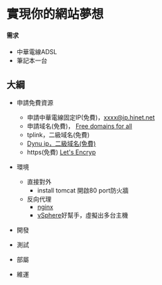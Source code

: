 # 實現你的網站夢想

#### 需求
- 中華電線ADSL
- 筆記本一台

## 大綱
- 申請免費資源
  - 申請中華電線固定IP(免費)，xxxx@ip.hinet.net
  - 申請域名(免費)， [Free domains for all](https://my.freenom.com/clientarea.php)
  - tplink，二級域名(免費)
  - [Dynu ip，二級域名(免費)](https://www.dynu.com/ControlPanel)
  - https(免費) [Let's Encryp](https://github.com/yudady/note-book/blob/master/os/%E7%94%B3%E8%AB%8B%E2%80%8B%E2%80%8B%20Let's%20Encrypt%20%E5%85%8D%E8%B2%BB%E2%80%8B%20SSL%20%E2%80%8B%E2%80%8B%E6%86%91%E8%AD%89%E6%96%BC%E2%80%8B%E5%9C%A8%20NGINX%E2%80%8B%20%E4%BC%BA%E6%9C%8D%E5%99%A8%E4%B8%8A%E9%85%8D%E7%BD%AE%E5%92%8C%E2%80%8B%E8%87%AA%E5%8B%95%E6%9B%B4%E6%96%B0%E6%95%99%E5%AD%B8.pdf)
- 環境
  - 直接對外
    - install tomcat 開啟80 port防火牆
  - 反向代理
    - [nginx](https://github.com/yudady/note-book/blob/master/os/%E6%88%91%E7%9A%84%E7%B6%B2%E8%B7%AF%E6%9E%B6%E8%A8%AD.md)
    - [vSphere](./doc/vSphere.docx)好幫手，虛擬出多台主機

- 開發
- 測試
- 部屬
- 維運

